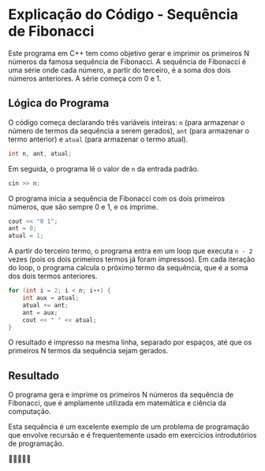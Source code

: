 # Explicação do Código - Sequência de Fibonacci

Este programa em C++ tem como objetivo gerar e imprimir os primeiros N números da famosa sequência de Fibonacci. A sequência de Fibonacci é uma série onde cada número, a partir do terceiro, é a soma dos dois números anteriores. A série começa com 0 e 1.

## Lógica do Programa

O código começa declarando três variáveis inteiras: `n` (para armazenar o número de termos da sequência a serem gerados), `ant` (para armazenar o termo anterior) e `atual` (para armazenar o termo atual).

```cpp
int n, ant, atual;
```

Em seguida, o programa lê o valor de `n` da entrada padrão.

```cpp
cin >> n;
```

O programa inicia a sequência de Fibonacci com os dois primeiros números, que são sempre 0 e 1, e os imprime.

```cpp
cout << "0 1";
ant = 0;
atual = 1;
```

A partir do terceiro termo, o programa entra em um loop que executa `n - 2` vezes (pois os dois primeiros termos já foram impressos). Em cada iteração do loop, o programa calcula o próximo termo da sequência, que é a soma dos dois termos anteriores.

```cpp
for (int i = 2; i < n; i++) {
    int aux = atual;
    atual += ant;
    ant = aux;
    cout << " " << atual;
}
```

O resultado é impresso na mesma linha, separado por espaços, até que os primeiros N termos da sequência sejam gerados.

## Resultado

O programa gera e imprime os primeiros N números da sequência de Fibonacci, que é amplamente utilizada em matemática e ciência da computação.

Esta sequência é um excelente exemplo de um problema de programação que envolve recursão e é frequentemente usado em exercícios introdutórios de programação.

🔢👨‍💻👩‍💻